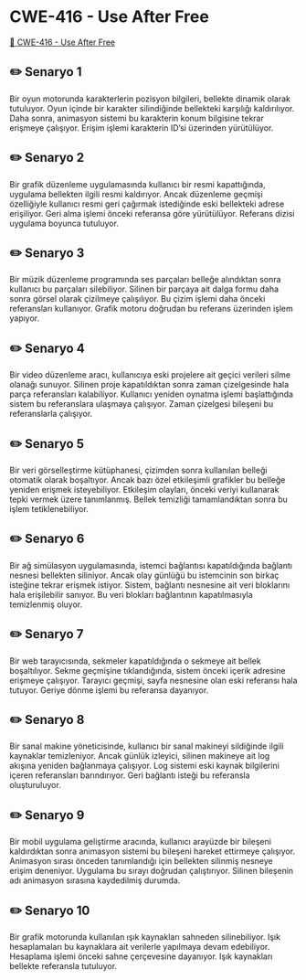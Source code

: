 # CWE-416 - Use After Free
<a href="https://cwe.mitre.org/data/definitions/416.html" target="_blank">🔗 CWE-416 - Use After Free</a>

## ✏️ Senaryo 1
Bir oyun motorunda karakterlerin pozisyon bilgileri, bellekte dinamik olarak tutuluyor. Oyun içinde bir karakter silindiğinde bellekteki karşılığı kaldırılıyor. Daha sonra, animasyon sistemi bu karakterin konum bilgisine tekrar erişmeye çalışıyor. Erişim işlemi karakterin ID’si üzerinden yürütülüyor.

## ✏️ Senaryo 2
Bir grafik düzenleme uygulamasında kullanıcı bir resmi kapattığında, uygulama bellekten ilgili resmi kaldırıyor. Ancak düzenleme geçmişi özelliğiyle kullanıcı resmi geri çağırmak istediğinde eski bellekteki adrese erişiliyor. Geri alma işlemi önceki referansa göre yürütülüyor. Referans dizisi uygulama boyunca tutuluyor.

## ✏️ Senaryo 3
Bir müzik düzenleme programında ses parçaları belleğe alındıktan sonra kullanıcı bu parçaları silebiliyor. Silinen bir parçaya ait dalga formu daha sonra görsel olarak çizilmeye çalışılıyor. Bu çizim işlemi daha önceki referansları kullanıyor. Grafik motoru doğrudan bu referans üzerinden işlem yapıyor.

## ✏️ Senaryo 4
Bir video düzenleme aracı, kullanıcıya eski projelere ait geçici verileri silme olanağı sunuyor. Silinen proje kapatıldıktan sonra zaman çizelgesinde hala parça referansları kalabiliyor. Kullanıcı yeniden oynatma işlemi başlattığında sistem bu referanslara ulaşmaya çalışıyor. Zaman çizelgesi bileşeni bu referanslarla çalışıyor.

## ✏️ Senaryo 5
Bir veri görselleştirme kütüphanesi, çizimden sonra kullanılan belleği otomatik olarak boşaltıyor. Ancak bazı özel etkileşimli grafikler bu belleğe yeniden erişmek isteyebiliyor. Etkileşim olayları, önceki veriyi kullanarak tepki vermek üzere tanımlanmış. Bellek temizliği tamamlandıktan sonra bu işlem tetiklenebiliyor.

## ✏️ Senaryo 6
Bir ağ simülasyon uygulamasında, istemci bağlantısı kapatıldığında bağlantı nesnesi bellekten siliniyor. Ancak olay günlüğü bu istemcinin son birkaç isteğine tekrar erişmek istiyor. Sistem, bağlantı nesnesine ait veri bloklarını hala erişilebilir sanıyor. Bu veri blokları bağlantının kapatılmasıyla temizlenmiş oluyor.

## ✏️ Senaryo 7
Bir web tarayıcısında, sekmeler kapatıldığında o sekmeye ait bellek boşaltılıyor. Sekme geçmişine tıklandığında, sistem önceki içerik adresine erişmeye çalışıyor. Tarayıcı geçmişi, sayfa nesnesine olan eski referansı hala tutuyor. Geriye dönme işlemi bu referansa dayanıyor.

## ✏️ Senaryo 8
Bir sanal makine yöneticisinde, kullanıcı bir sanal makineyi sildiğinde ilgili kaynaklar temizleniyor. Ancak günlük izleyici, silinen makineye ait log akışına yeniden bağlanmaya çalışıyor. Log sistemi eski kaynak bilgilerini içeren referansları barındırıyor. Geri bağlantı isteği bu referansla oluşturuluyor.

## ✏️ Senaryo 9
Bir mobil uygulama geliştirme aracında, kullanıcı arayüzde bir bileşeni kaldırdıktan sonra animasyon sistemi bu bileşeni hareket ettirmeye çalışıyor. Animasyon sırası önceden tanımlandığı için bellekten silinmiş nesneye erişim deneniyor. Uygulama bu sırayı doğrudan çalıştırıyor. Silinen bileşenin adı animasyon sırasına kaydedilmiş durumda.

## ✏️ Senaryo 10
Bir grafik motorunda kullanılan ışık kaynakları sahneden silinebiliyor. Işık hesaplamaları bu kaynaklara ait verilerle yapılmaya devam edebiliyor. Hesaplama işlemi önceki sahne çerçevesine dayanıyor. Işık kaynakları bellekte referansla tutuluyor.

